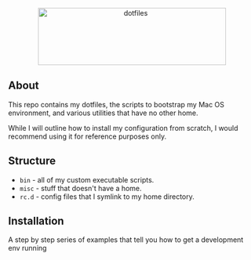<p align="center">
  <img src="https://s3.amazonaws.com/nf-assets/logo.svg" alt="dotfiles" width="383" height="117">
</p>

## About

This repo contains my dotfiles, the scripts to bootstrap my Mac OS environment, and various utilities that have no other home.

While I will outline how to install my configuration from scratch, I would recommend using it for reference purposes only.

## Structure

- ``bin`` - all of my custom executable scripts.
- ``misc`` - stuff that doesn't have a home.
- ``rc.d`` - config files that I symlink to my home directory.

## Installation

A step by step series of examples that tell you how to get a development env running
